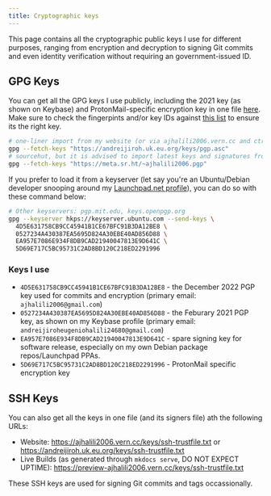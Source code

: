 ```yaml
---
title: Cryptographic keys
---
```

This page contains all the cryptographic public keys I use for different purposes, ranging from
encryption and decryption to signing Git commits and even identity verification without requiring
an government-issued ID.

## GPG Keys

You can get all the GPG keys I use publicly, including the 2021 key (as shown on Keybase) and
ProtonMail-specific encryption key in one file [here](./pgp.asc). Make sure to check the fingerpints
and/or key IDs against [this list]($keys-i-use) to ensure its the right key.

```bash
# one-liner import from my website (or via ajhalili2006.vern.cc and ctrl-c.club/~ajhalili2006)
gpg --fetch-keys "https://andreijiroh.uk.eu.org/keys/pgp.asc"
# sourcehut, but it is advised to import latest keys and signatures from keyservers, listed below
gpg --fetch-keys "https://meta.sr.ht/~ajhalili2006.pgp"
```

If you prefer to load it from a keyserver (let say you're an Ubuntu/Debian developer snooping around my
[Launchpad.net profile](https://launchpad.net/~ajhalili2006)), you can do so with these command below:

```bash
# Other keyservers: pgp.mit.edu, keys.openpgp.org
gpg --keyserver hkps://keyserver.ubuntu.com --send-keys \
  4D5E631758CB9CC45941B1CE67BFC91B3DA12BE8 \
  0527234A430387EA5695D824A30EBE40AD856D88 \
  EA957E7086E934F8DB9CAD21940047813E9D641C \
  5D69E717C5BC95731C2AD8BD120C218ED2291996
```

### Keys I use

* `4D5E631758CB9CC45941B1CE67BFC91B3DA12BE8` - the December 2022 PGP key used for commits and encryption
(primary email: `ajhalili2006@gmail.com`)
* `0527234A430387EA5695D824A30EBE40AD856D88` - the Feburary 2021 PGP key, as shown on my Keybase profile
(primary email: `andreijiroheugeniohalili24680@gmail.com`)
* `EA957E7086E934F8DB9CAD21940047813E9D641C` - spare signing key for software release, especially on my own Debian package repos/Launchpad PPAs.
* `5D69E717C5BC95731C2AD8BD120C218ED2291996` - ProtonMail specific encryption key

## SSH Keys

You can also get all the keys in one file (and its signers file) ath the following URLs:

* Website: <https://ajhalili2006.vern.cc/keys/ssh-trustfile.txt> or <https://andreijiroh.uk.eu.org/keys/ssh-trustfile.txt>
* Live Builds (as generated through `mkdocs serve`, DO NOT EXPECT UPTIME): <https://preview-ajhalili2006.vern.cc/keys/ssh-trustfile.txt>

These SSH keys are used for signing Git commits and tags occassionally.
